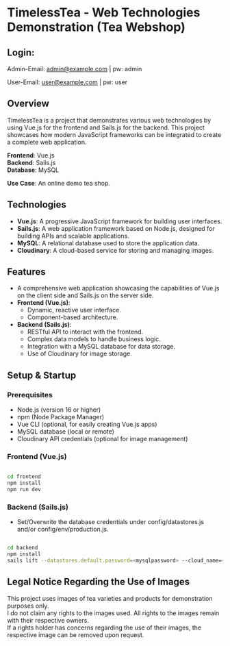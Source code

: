 # TimelessTea - Web Technologies Demonstration (Tea Webshop)

## Login:

Admin-Email: admin@example.com |  pw: admin

User-Email: user@example.com | pw: user


## Overview

TimelessTea is a project that demonstrates various web technologies by using Vue.js for the frontend and Sails.js for the backend. This project showcases how modern JavaScript frameworks can be integrated to create a complete web application.

**Frontend**: Vue.js  
**Backend**: Sails.js  
**Database**: MySQL

**Use Case**: An online demo tea shop.

## Technologies

- **Vue.js**: A progressive JavaScript framework for building user interfaces.
- **Sails.js**: A web application framework based on Node.js, designed for building APIs and scalable applications.
- **MySQL**: A relational database used to store the application data.
- **Cloudinary**: A cloud-based service for storing and managing images.

## Features

- A comprehensive web application showcasing the capabilities of Vue.js on the client side and Sails.js on the server side.
- **Frontend (Vue.js)**:
    - Dynamic, reactive user interface.
    - Component-based architecture.
- **Backend (Sails.js)**:
    - RESTful API to interact with the frontend.
    - Complex data models to handle business logic.
    - Integration with a MySQL database for data storage.
    - Use of Cloudinary for image storage.

## Setup & Startup

### Prerequisites

- Node.js (version 16 or higher)
- npm (Node Package Manager)
- Vue CLI (optional, for easily creating Vue.js apps)
- MySQL database (local or remote)
- Cloudinary API credentials (optional for image management)

### Frontend (Vue.js)

```bash

cd frontend
npm install
npm run dev
```

### Backend (Sails.js)

- Set/Overwrite the database credentials under config/datastores.js and/or config/env/production.js.

```bash

cd backend
npm install
sails lift --datastores.default.password=<mysqlpassword> --cloud_name=<cloudinary cloud name> --api_key=<cloudinary api key> --api_secret=<cloudinary api secret>
```

## **Legal Notice Regarding the Use of Images**
This project uses images of tea varieties and products for demonstration purposes only.  
I do not claim any rights to the images used. All rights to the images remain with their respective owners.  
If a rights holder has concerns regarding the use of their images, the respective image can be removed upon request.

